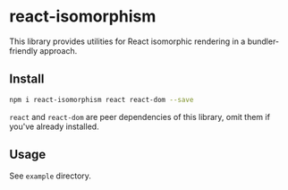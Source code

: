 # react-isomorphism

This library provides utilities for React isomorphic rendering in 
a bundler-friendly approach.

## Install

```bash
npm i react-isomorphism react react-dom --save
```

`react` and `react-dom` are peer dependencies of this library, 
omit them if you've already installed.

## Usage
See `example` directory.